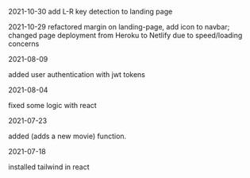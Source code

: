 2021-10-30
add L-R key detection to landing page

2021-10-29
refactored margin on landing-page, add icon to navbar; changed page deployment from Heroku to Netlify due to speed/loading concerns

2021-08-09

added user authentication with jwt tokens

2021-08-04

fixed some logic with react

2021-07-23

added (adds a new movie) function. 

2021-07-18

installed tailwind in react
